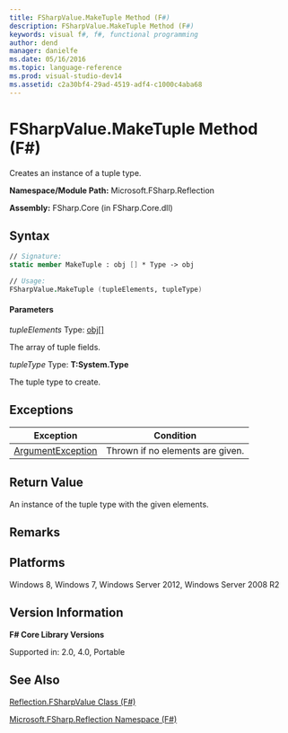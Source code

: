 ```yaml
---
title: FSharpValue.MakeTuple Method (F#)
description: FSharpValue.MakeTuple Method (F#)
keywords: visual f#, f#, functional programming
author: dend
manager: danielfe
ms.date: 05/16/2016
ms.topic: language-reference
ms.prod: visual-studio-dev14
ms.assetid: c2a30bf4-29ad-4519-adf4-c1000c4aba68 
---
```


# FSharpValue.MakeTuple Method (F#)

Creates an instance of a tuple type.

**Namespace/Module Path:** Microsoft.FSharp.Reflection

**Assembly:** FSharp.Core (in FSharp.Core.dll)


## Syntax

```fsharp
// Signature:
static member MakeTuple : obj [] * Type -> obj

// Usage:
FSharpValue.MakeTuple (tupleElements, tupleType)
```

#### Parameters
*tupleElements*
Type: [obj](https://msdn.microsoft.com/library/dcf2430f-702b-40e5-a0a1-97518bf137f7)[[]](https://msdn.microsoft.com/library/def20292-9aae-4596-9275-b94e594f8493)


The array of tuple fields.


*tupleType*
Type: **T:System.Type**


The tuple type to create.

## Exceptions

|Exception|Condition|
|----|----|
|[ArgumentException](https://msdn.microsoft.com/library/system.argumentexception.aspx)|Thrown if no elements are given.|

## Return Value

An instance of the tuple type with the given elements.

## Remarks

## Platforms
Windows 8, Windows 7, Windows Server 2012, Windows Server 2008 R2


## Version Information
**F# Core Library Versions**

Supported in: 2.0, 4.0, Portable




## See Also
[Reflection.FSharpValue Class &#40;F&#35;&#41;](Reflection.FSharpValue-Class-%5BFSharp%5D.md)

[Microsoft.FSharp.Reflection Namespace &#40;F&#35;&#41;](Microsoft.FSharp.Reflection-Namespace-%5BFSharp%5D.md)

